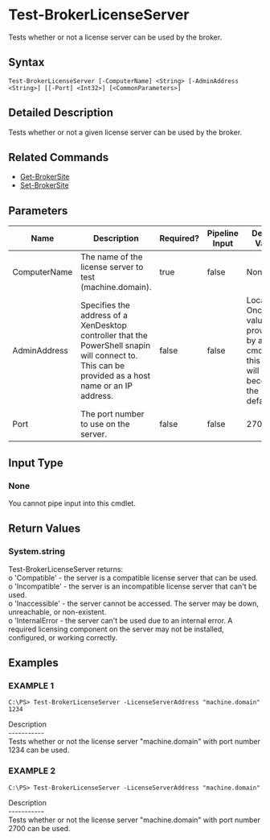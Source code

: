 ﻿# Test-BrokerLicenseServer

   Tests whether or not a license server can be used by the broker.

## Syntax
```
Test-BrokerLicenseServer [-ComputerName] <String> [-AdminAddress <String>] [[-Port] <Int32>] [<CommonParameters>]
```

## Detailed Description
   Tests whether or not a given license server can be used by the broker.

## Related Commands
  * [Get-BrokerSite](Get-BrokerSite.html)
  * [Set-BrokerSite](Set-BrokerSite.html)
## Parameters

| Name   | Description | Required? | Pipeline Input | Default Value |
| --- | --- | --- | --- | --- |
| ComputerName | The name of the license server to test (machine.domain). | true | false | None |
| AdminAddress | Specifies the address of a XenDesktop controller that the PowerShell snapin will connect to. This can be provided as a host name or an IP address. | false | false | Localhost. Once a value is provided by any cmdlet, this value will become the default. |
| Port | The port number to use on the server. | false | false | 27000 |

## Input Type
### None
   You cannot pipe input into this cmdlet.
## Return Values
### System.string
   Test-BrokerLicenseServer returns:<br>o 'Compatible' - the server is a compatible license server that can be used.<br>o 'Incompatible' - the server is an incompatible license server that can't be used.<br>o 'Inaccessible' - the server cannot be accessed. The server may be down, unreachable, or non-existent.<br>o 'InternalError - the server can't be used due to an internal error. A required licensing component on the server may not be installed, configured, or working correctly.
## Examples

### EXAMPLE 1
```
C:\PS> Test-BrokerLicenseServer -LicenseServerAddress "machine.domain" 1234
```
   Description<br>-----------<br>Tests whether or not the license server "machine.domain" with port number 1234 can be used.
### EXAMPLE 2
```
C:\PS> Test-BrokerLicenseServer -LicenseServerAddress "machine.domain"
```
   Description<br>-----------<br>Tests whether or not the license server "machine.domain" with port number 2700 can be used.
